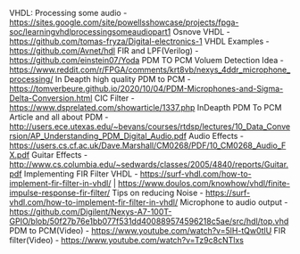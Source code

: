 VHDL: Processing some audio  - https://sites.google.com/site/powellsshowcase/projects/fpga-soc/learningvhdlprocessingsomeaudiopart1
Osnove VHDL - https://github.com/tomas-fryza/Digital-electronics-1
VHDL Examples - https://github.com/Avnet/hdl
FIR and LPF(Verilog) - https://github.com/einstein07/Yoda
PDM TO PCM Voluem Detection Idea - https://www.reddit.com/r/FPGA/comments/krt8vb/nexys_4ddr_microphone_processing/
In Deapth high quality PDM to PCM - https://tomverbeure.github.io/2020/10/04/PDM-Microphones-and-Sigma-Delta-Conversion.html
CIC Filter - https://www.dsprelated.com/showarticle/1337.php
InDeapth PDM To PCM Article and all about PDM - http://users.ece.utexas.edu/~bevans/courses/rtdsp/lectures/10_Data_Conversion/AP_Understanding_PDM_Digital_Audio.pdf
Audio Effects - https://users.cs.cf.ac.uk/Dave.Marshall/CM0268/PDF/10_CM0268_Audio_FX.pdf
Guitar Effects - http://www.cs.columbia.edu/~sedwards/classes/2005/4840/reports/Guitar.pdf
Implementing FIR Filter VHDL - https://surf-vhdl.com/how-to-implement-fir-filter-in-vhdl/ | https://www.doulos.com/knowhow/vhdl/finite-impulse-response-fir-filter/
Tips on reducing Noise - https://surf-vhdl.com/how-to-implement-fir-filter-in-vhdl/
Microphone to audio output  - https://github.com/Digilent/Nexys-A7-100T-GPIO/blob/50f27b76e1bb077f531dd400889574596218c5ae/src/hdl/top.vhd
PDM to PCM(Video) - https://www.youtube.com/watch?v=5lH-tQw0tlU
FIR filter(Video) - https://www.youtube.com/watch?v=Tz9c8cNTlxs

